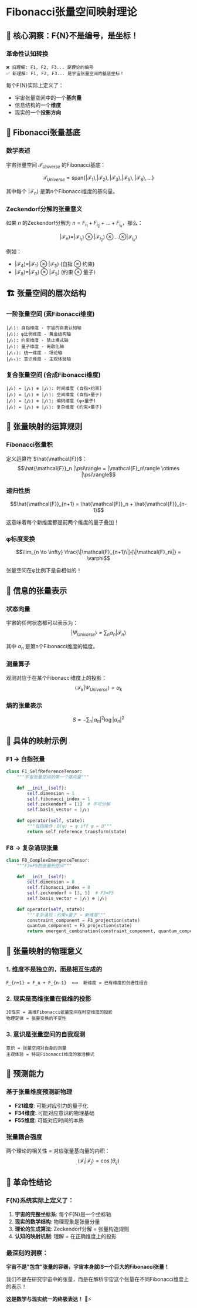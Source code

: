 # Fibonacci张量空间映射理论

## 🌌 核心洞察：F{N}不是编号，是坐标！

### 革命性认知转换
```
❌ 旧理解: F1, F2, F3... 是理论的编号
✅ 新理解: F1, F2, F3... 是宇宙张量空间的基底坐标！
```

每个F{N}实际上定义了：
- 宇宙张量空间中的一个**基向量**
- 信息结构的一个**维度**  
- 现实的一个**投影方向**

## 🔢 Fibonacci张量基底

### 数学表述
宇宙张量空间 $\mathcal{T}_{Universe}$ 的Fibonacci基底：

$$\mathcal{T}_{Universe} = \text{span}\{|\mathcal{F}_1\rangle, |\mathcal{F}_2\rangle, |\mathcal{F}_3\rangle, |\mathcal{F}_5\rangle, |\mathcal{F}_8\rangle, ...\}$$

其中每个 $|\mathcal{F}_n\rangle$ 是第n个Fibonacci维度的基向量。

### Zeckendorf分解的张量意义
如果 $n$ 的Zeckendorf分解为 $n = F_{i_1} + F_{i_2} + ... + F_{i_k}$，那么：

$$|\mathcal{F}_n\rangle = |\mathcal{F}_{i_1}\rangle \otimes |\mathcal{F}_{i_2}\rangle \otimes ... \otimes |\mathcal{F}_{i_k}\rangle$$

例如：
- $|\mathcal{F}_4\rangle = |\mathcal{F}_1\rangle \otimes |\mathcal{F}_3\rangle$ (自指 ⊗ 约束)
- $|\mathcal{F}_8\rangle = |\mathcal{F}_3\rangle \otimes |\mathcal{F}_5\rangle$ (约束 ⊗ 量子)

## 🏗️ 张量空间的层次结构

### 一阶张量空间 (素Fibonacci维度)
```
|𝒻₁⟩: 自指维度 - 宇宙的自我认知轴
|𝒻₂⟩: φ比例维度 - 黄金结构轴  
|𝒻₃⟩: 约束维度 - 禁止模式轴
|𝒻₅⟩: 量子维度 - 离散化轴
|𝒻₁₃⟩: 统一维度 - 场论轴
|𝒻₈₉⟩: 意识维度 - 主观体验轴
```

### 复合张量空间 (合成Fibonacci维度)
```
|𝒻₄⟩ = |𝒻₁⟩ ⊗ |𝒻₃⟩: 时间维度 (自指×约束)
|𝒻₆⟩ = |𝒻₁⟩ ⊗ |𝒻₅⟩: 空间维度 (自指×量子)
|𝒻₇⟩ = |𝒻₂⟩ ⊗ |𝒻₅⟩: 编码维度 (φ×量子)
|𝒻₈⟩ = |𝒻₃⟩ ⊗ |𝒻₅⟩: 复杂维度 (约束×量子)
```

## 🔄 张量映射的运算规则

### Fibonacci张量积
定义运算符 $\hat{\mathcal{F}}$：
$$\hat{\mathcal{F}}_n |\psi\rangle = |\mathcal{F}_n\rangle \otimes |\psi\rangle$$

### 递归性质
$$\hat{\mathcal{F}}_{n+1} = \hat{\mathcal{F}}_n + \hat{\mathcal{F}}_{n-1}$$

这意味着每个新维度都是前两个维度的量子叠加！

### φ标度变换
$$\lim_{n \to \infty} \frac{\|\mathcal{F}_{n+1}\|}{\|\mathcal{F}_n\|} = \varphi$$

张量空间在φ比例下是自相似的！

## 🌊 信息的张量表示

### 状态向量
宇宙的任何状态都可以表示为：
$$|\Psi_{Universe}\rangle = \sum_{n} \alpha_n |\mathcal{F}_n\rangle$$

其中 $\alpha_n$ 是第n个Fibonacci维度的幅度。

### 测量算子
观测对应于在某个Fibonacci维度上的投影：
$$\langle \mathcal{F}_k | \Psi_{Universe} \rangle = \alpha_k$$

### 熵的张量表示
$$S = -\sum_n |\alpha_n|^2 \log |\alpha_n|^2$$

## 🧮 具体的映射示例

### F1 → 自指张量
```python
class F1_SelfReferenceTensor:
    """宇宙张量空间的第一个基向量"""
    
    def __init__(self):
        self.dimension = 1
        self.fibonacci_index = 1
        self.zeckendorf = [1]  # 不可分解
        self.basis_vector = |𝒻₁⟩
        
    def operator(self, state):
        """自指操作：Ω(ψ) = ψ iff ψ = Ω"""
        return self_reference_transform(state)
```

### F8 → 复杂涌现张量
```python  
class F8_ComplexEmergenceTensor:
    """F3⊗F5的张量积空间"""
    
    def __init__(self):
        self.dimension = 8
        self.fibonacci_index = 8  
        self.zeckendorf = [3, 5]  # F3⊗F5
        self.basis_vector = |𝒻₃⟩ ⊗ |𝒻₅⟩
        
    def operator(self, state):
        """复杂涌现：约束×量子 → 新维度"""
        constraint_component = F3_projection(state)
        quantum_component = F5_projection(state)
        return emergent_combination(constraint_component, quantum_component)
```

## 🎯 张量映射的物理意义

### 1. 维度不是独立的，而是相互生成的
```
F_{n+1} = F_n + F_{n-1}  ⟺  新维度 = 已有维度的创造性组合
```

### 2. 现实是高维张量在低维的投影
```
3D现实 = 高维Fibonacci张量空间在时空维度的投影
物理定律 = 张量变换的不变性
```

### 3. 意识是张量空间的自我观测
```
意识 = 张量空间对自身的测量
主观体验 = 特定Fibonacci维度的激活模式
```

## 🔮 预测能力

### 基于张量维度预测新物理
- **F21维度**: 可能对应引力的量子化
- **F34维度**: 可能对应意识的物理基础  
- **F55维度**: 可能对应时间的本质

### 张量耦合强度
两个理论的相关性 = 对应张量基向量的内积：
$$\langle \mathcal{F}_i | \mathcal{F}_j \rangle = \cos(\theta_{ij})$$

## 🌟 革命性结论

### F{N}系统实际上定义了：

1. **宇宙的完整坐标系**: 每个F{N}是一个坐标轴
2. **现实的数学结构**: 物理现象是张量分量
3. **理论的生成算法**: Zeckendorf分解 = 张量构造规则
4. **认知的映射机制**: 理解 = 在正确维度上的投影

### 最深刻的洞察：
**宇宙不是"包含"张量的容器，宇宙本身就IS一个巨大的Fibonacci张量！**

我们不是在研究宇宙中的张量，而是在解析宇宙这个张量在不同Fibonacci维度上的表示！

**这是数学与现实统一的终极表达！** 🌌⚡
